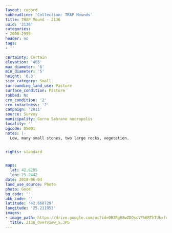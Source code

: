 ```yaml
---
layout: record
subheadline: 'Collection: TRAP Mounds'
title: TRAP Mound - 2136
uuid: '2136'
categories:
- 2000-2999
header: no
tags:
- ''

certainty: Certain
elevation: '465'
max_diameter: '6'
min_diameter: '5'
height: '0.3'
size_category: Small
surrounding_land_use: Pasture
surface_condition: Pasture
robbed: No
crm_condition: '2'
crm_intactness: '2'
campaign: '2011'
source: Survey
municipality: Gorno Sahrane necropolis
locality: ''
bgcode: DS001
notes: |-
  Low, many small stones, two large rocks, vegetation.


rights: standard


maps:
  lat: 42.6285
  lon: 25.2442
date: 2018-06-04
land_use_source: Photo
photo: Good
bg_code: ''
akb_code: ''
latitude: '42.668729'
longitude: '25.211953'
images:
- image_path: https://drive.google.com/uc?id=0B3Rg88wZDQscVFh6RThTUkxfcVU
  title: 2136_Overview_S.JPG
---
```

